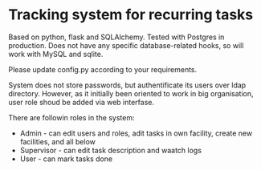 # Tracking system for recurring tasks

Based on python, flask and SQLAlchemy. Tested with Postgres in production. Does not have any specific database-related hooks, so will work with MySQL and sqlite.

Please update config.py according to your requirements.

System does not store passwords, but authentificate its users over ldap directory.
However, as it initially been oriented to work in big organisation, user role shoud be added via web interfase.

There are followin roles in the system:
* Admin - can edit users and roles, adit tasks in own facility, create new facilities, and all below
* Supervisor - can edit task description and waatch logs
* User - can mark tasks done
